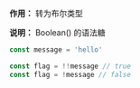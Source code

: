 **作用：** 转为布尔类型

**说明：** Boolean() 的语法糖

```js
const message = 'hello'

const flag = !!message // true
const flag = !message // false
```
